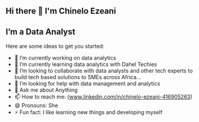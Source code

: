 ## Hi there 👋 I'm Chinelo Ezeani
## I’m a Data Analyst 


Here are some ideas to get you started:

- 🔭 I’m currently working on data analytics 
- 🌱 I’m currently learning data analytics with Dahel Techies
- 👯 I’m looking to collaborate with data analysts and other tech experts to build tech based solutions to SMEs across Africa...
- 🤔 I’m looking for help with data management and analytics
- 💬 Ask me about Anything
- 📫 How to reach me: (www.linkedin.com/in/chinelo-ezeani-416905263)
- 😄 Pronouns: She
- ⚡ Fun fact: I like learning new things and developing myself

